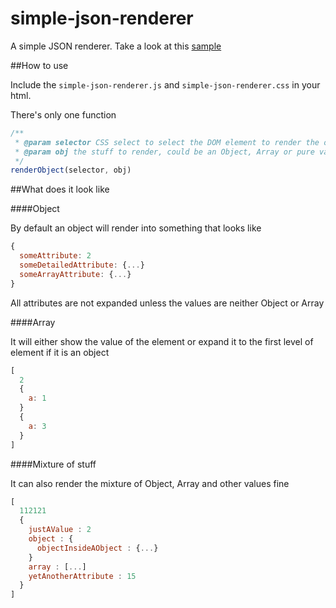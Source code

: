 # simple-json-renderer

A simple JSON renderer. Take a look at this [sample](http://yifanzz.github.io/simple-json-renderer/sample.html)

##How to use

Include the `simple-json-renderer.js` and `simple-json-renderer.css` in your html.

There's only one function 

```javascript
/**
 * @param selector CSS select to select the DOM element to render the object in
 * @param obj the stuff to render, could be an Object, Array or pure value
 */
renderObject(selector, obj)
```

##What does it look like

####Object

By default an object will render into something that looks like

```javascript
{
  someAttribute: 2
  someDetailedAttribute: {...}
  someArrayAttribute: {...}
}
```
All attributes are not expanded unless the values are neither Object or Array


####Array

It will either show the value of the element or expand it to the first level of element if it is an object 

```javascript
[
  2
  {
    a: 1
  }
  {
    a: 3
  }
]
```

####Mixture of stuff

It can also render the mixture of Object, Array and other values fine

```javascript
[
  112121
  {
    justAValue : 2
    object : {
      objectInsideAObject : {...}
    }
    array : [...]
    yetAnotherAttribute : 15
  }
]
```

